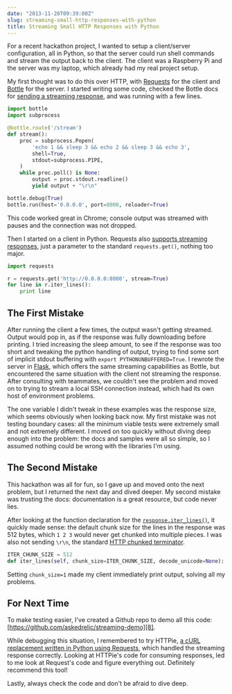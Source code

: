 ```yaml
---
date: "2013-11-20T09:39:00Z"
slug: streaming-small-http-responses-with-python
title: Streaming Small HTTP Responses with Python
---
```


For a recent hackathon project, I wanted to setup a client/server
configuration, all in Python, so that the server could run shell commands and
stream the output back to the client. The client was a Raspberry Pi and the
server was my laptop, which already had my real project setup.

My first thought was to do this over HTTP, with [Requests][1] for the client
and [Bottle][2] for the server. I started writing some code, checked the Bottle
docs for [sending a streaming response][3], and was running with a few lines.

```python
import bottle
import subprocess

@bottle.route('/stream')
def stream():
    proc = subprocess.Popen(
        'echo 1 && sleep 3 && echo 2 && sleep 3 && echo 3',
        shell=True,
        stdout=subprocess.PIPE,
    )
    while proc.poll() is None:
        output = proc.stdout.readline()
        yield output + "\r\n"

bottle.debug(True)
bottle.run(host='0.0.0.0', port=8000, reloader=True)
```

This code worked great in Chrome; console output was streamed with pauses and
the connection was not dropped.

Then I started on a client in Python. Requests also [supports streaming
responses][4], just a parameter to the standard `requests.get()`, nothing too
major.

```python
import requests

r = requests.get('http://0.0.0.0:8000', stream=True)
for line in r.iter_lines():
    print line
```

## The First Mistake

After running the client a few times, the output wasn't getting streamed.
Output would pop in, as if the response was fully downloading before printing.
I tried increasing the sleep amount, to see if the response was too short and
tweaking the python handling of output, trying to find some sort of implicit
stdout buffering with `export PYTHONUNBUFFERED=True`. I rewrote the server in
[Flask][5], which offers the same streaming capabilities as Bottle, but
encountered the same situation with the client not streaming the response.
After consulting with teammates, we couldn't see the problem and moved on to
trying to stream a local SSH connection instead, which had its own host of
environment problems.

The one variable I didn't tweak in these examples was the response size, which
seems obviously when looking back now. My first mistake was not testing
boundary cases: all the minimum viable tests were extremely small and not
extremely different. I moved on too quickly without diving deep enough into the
problem: the docs and samples were all so simple, so I assumed nothing could be
wrong with the libraries I'm using.

## The Second Mistake

This hackathon was all for fun, so I gave up and moved onto the next problem,
but I returned the next day and dived deeper. My second mistake was trusting
the docs: documentation is a great resource, but code never lies.

After looking at the function declaration for the [`response.iter_lines()`][6],
it quickly made sense: the default chunk size for the lines in the response was
512 bytes, which `1 2 3` would never get chunked into multiple pieces. I was
also not sending `\r\n`, the standard [HTTP chunked terminator][7].

```python
ITER_CHUNK_SIZE = 512
def iter_lines(self, chunk_size=ITER_CHUNK_SIZE, decode_unicode=None):
```

Setting `chunk_size=1` made my client immediately print output, solving all my
problems.

## For Next Time

To make testing easier, I've created a Github repo to demo all this code:
[https://github.com/askedrelic/streaming-demo][8].

While debugging this situation, I remembered to try HTTPie, [a cURL replacement
written in Python using Requests][9], which handled the streaming response
correctly. Looking at HTTPie's code for consuming responses, led to me look at
Request's code and figure everything out. Definitely recommend this tool!

Lastly, always check the code and don't be afraid to dive deep.

[1]: http://docs.python-requests.org/en/latest/index.html
[2]: http://bottlepy.org/docs/dev/
[3]: http://bottlepy.org/docs/dev/tutorial.html#generating-content
[4]: http://docs.python-requests.org/en/latest/user/advanced/#streaming-requests
[5]: http://flask.pocoo.org/docs/
[6]: https://github.com/kennethreitz/requests/blob/v2.0.0/requests/models.py#L593
[7]: http://en.wikipedia.org/wiki/Chunked_transfer_encoding
[8]: https://github.com/askedrelic/streaming-demo
[9]: https://github.com/jkbr/httpie
